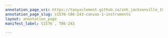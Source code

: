 ```yaml
---
annotation_page_uri: https://tanyaclement.github.io/znh_jacksonville_1939/annotations/s1576-t86-243-canvas-1-instruments.json
annotation_page_slug: s1576-t86-243-canvas-1-instruments
layout: annotation_page
manifest_label: S1576 , T86-243

---
```


